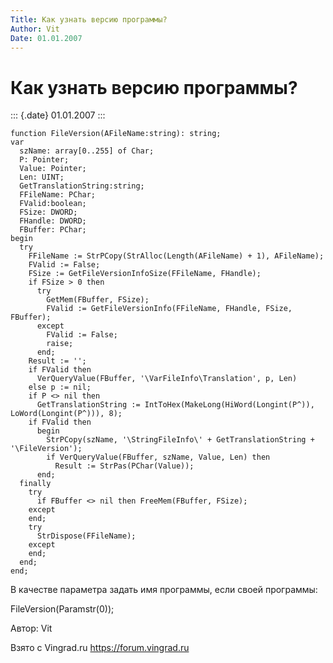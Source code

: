 ```yaml
---
Title: Как узнать версию программы?
Author: Vit
Date: 01.01.2007
---
```



Как узнать версию программы?
============================

::: {.date}
01.01.2007
:::

    function FileVersion(AFileName:string): string;
    var
      szName: array[0..255] of Char;
      P: Pointer;
      Value: Pointer;
      Len: UINT;
      GetTranslationString:string;
      FFileName: PChar;
      FValid:boolean;
      FSize: DWORD;
      FHandle: DWORD;
      FBuffer: PChar;
    begin
      try
        FFileName := StrPCopy(StrAlloc(Length(AFileName) + 1), AFileName);
        FValid := False;
        FSize := GetFileVersionInfoSize(FFileName, FHandle);
        if FSize > 0 then
          try
            GetMem(FBuffer, FSize);
            FValid := GetFileVersionInfo(FFileName, FHandle, FSize, FBuffer);
          except
            FValid := False;
            raise;
          end;
        Result := '';
        if FValid then
          VerQueryValue(FBuffer, '\VarFileInfo\Translation', p, Len)
        else p := nil;
        if P <> nil then
          GetTranslationString := IntToHex(MakeLong(HiWord(Longint(P^)), LoWord(Longint(P^))), 8);
        if FValid then
          begin
            StrPCopy(szName, '\StringFileInfo\' + GetTranslationString + '\FileVersion');
            if VerQueryValue(FBuffer, szName, Value, Len) then
              Result := StrPas(PChar(Value));
          end;
      finally
        try
          if FBuffer <> nil then FreeMem(FBuffer, FSize);
        except
        end;
        try
          StrDispose(FFileName);
        except
        end;
      end;
    end;

В качестве параметра задать имя программы, если своей программы:

FileVersion(Paramstr(0));

Автор: Vit

Взято с Vingrad.ru <https://forum.vingrad.ru>
